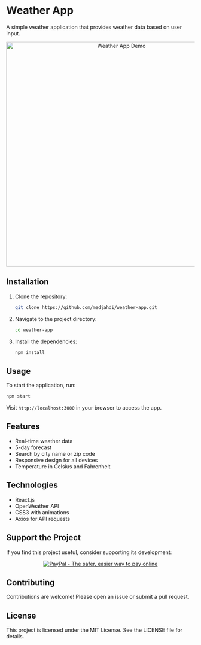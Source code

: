 # Weather App

A simple weather application that provides weather data based on user input.

<p align="center">
   <img src="https://raw.githubusercontent.com/medjahdi/weather-app/main/demo/0001.png" alt="Weather App Demo" width="600">
</p>

## Installation

1. Clone the repository:
    ```bash
    git clone https://github.com/medjahdi/weather-app.git
    ```

2. Navigate to the project directory:
    ```bash
    cd weather-app
    ```

3. Install the dependencies:
    ```bash
    npm install
    ```

## Usage

To start the application, run:
```bash
npm start
```

Visit `http://localhost:3000` in your browser to access the app.

## Features

- Real-time weather data
- 5-day forecast
- Search by city name or zip code
- Responsive design for all devices
- Temperature in Celsius and Fahrenheit

## Technologies

- React.js
- OpenWeather API
- CSS3 with animations
- Axios for API requests

## Support the Project

If you find this project useful, consider supporting its development:

<p align="center">
   <a href="https://www.paypal.me/medjahdi">
      <img src="https://www.paypalobjects.com/en_US/i/btn/btn_donateCC_LG.gif" alt="PayPal - The safer, easier way to pay online">
   </a>
</p>

## Contributing

Contributions are welcome! Please open an issue or submit a pull request.

## License

This project is licensed under the MIT License. See the LICENSE file for details.
